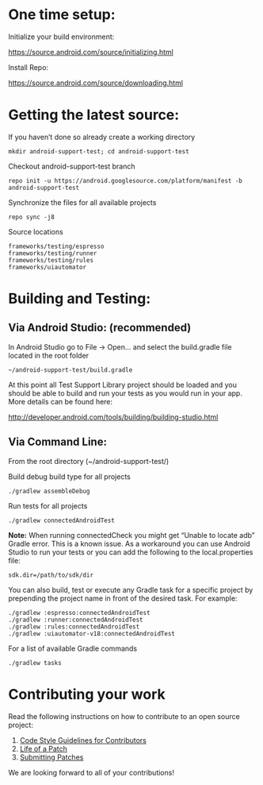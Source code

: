# One time setup: #

Initialize your build environment:

https://source.android.com/source/initializing.html

Install Repo:

https://source.android.com/source/downloading.html

# Getting the latest source: #

If you haven’t done so already create a working directory
```
mkdir android-support-test; cd android-support-test
```

Checkout android-support-test branch
```
repo init -u https://android.googlesource.com/platform/manifest -b android-support-test
```

Synchronize the files for all available projects
```
repo sync -j8
```

Source locations
```
frameworks/testing/espresso
frameworks/testing/runner
frameworks/testing/rules
frameworks/uiautomator
```

# Building and Testing: #

## Via Android Studio: (recommended) ##

In Android Studio go to File -> Open… and select the build.gradle file located in the root folder
```
~/android-support-test/build.gradle
```

At this point all Test Support Library project should be loaded and you should be able to build and run your tests as you would run in your app. More details can be found here:

http://developer.android.com/tools/building/building-studio.html


## Via Command Line: ##

From the root directory (~/android-support-test/)

Build debug build type for all projects
```
./gradlew assembleDebug
```

Run tests for all projects
```
./gradlew connectedAndroidTest
```

**Note:** When running connectedCheck you might get “Unable to locate adb” Gradle error. This is a known issue. As a workaround you can use Android Studio to run your tests or you can add the following to the local.properties file:
```
sdk.dir=/path/to/sdk/dir
```

You can also build, test or execute any Gradle task for a specific project by prepending the project name in front of the desired task. For example:
```
./gradlew :espresso:connectedAndroidTest
./gradlew :runner:connectedAndroidTest
./gradlew :rules:connectedAndroidTest
./gradlew :uiautomator-v18:connectedAndroidTest
```

For a list of available Gradle commands
```
./gradlew tasks
```

# Contributing your work #

Read the following instructions on how to contribute to an open source project:

  1. [Code Style Guidelines for Contributors](https://source.android.com/source/code-style.html)
  1. [Life of a Patch](https://source.android.com/source/life-of-a-patch.html)
  1. [Submitting Patches](https://source.android.com/source/submit-patches.html)


We are looking forward to all of your contributions!